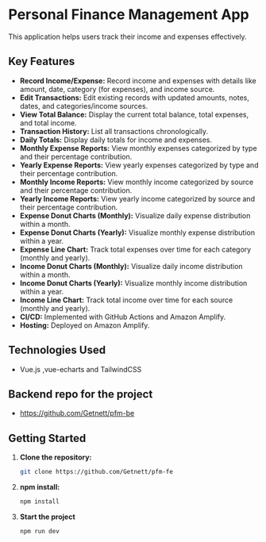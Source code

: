 # Personal Finance Management App

This application helps users track their income and expenses effectively.

## Key Features

* **Record Income/Expense:** Record income and expenses with details like amount, date, category (for expenses), and income source.
* **Edit Transactions:** Edit existing records with updated amounts, notes, dates, and categories/income sources.
* **View Total Balance:** Display the current total balance, total expenses, and total income.
* **Transaction History:** List all transactions chronologically.
* **Daily Totals:** Display daily totals for income and expenses.
* **Monthly Expense Reports:** View monthly expenses categorized by type and their percentage contribution.
* **Yearly Expense Reports:** View yearly expenses categorized by type and their percentage contribution.
* **Monthly Income Reports:** View monthly income categorized by source and their percentage contribution.
* **Yearly Income Reports:** View yearly income categorized by source and their percentage contribution.
* **Expense Donut Charts (Monthly):** Visualize daily expense distribution within a month.
* **Expense Donut Charts (Yearly):** Visualize monthly expense distribution within a year.
* **Expense Line Chart:** Track total expenses over time for each category (monthly and yearly).
* **Income Donut Charts (Monthly):** Visualize daily income distribution within a month.
* **Income Donut Charts (Yearly):** Visualize monthly income distribution within a year.
* **Income Line Chart:** Track total income over time for each source (monthly and yearly).
* **CI/CD:** Implemented with GitHub Actions and  Amazon Amplify.
* **Hosting:** Deployed on Amazon Amplify.

## Technologies Used

* Vue.js ,vue-echarts and TailwindCSS

## Backend repo for the project

* https://github.com/Getnett/pfm-be

## Getting Started

1. **Clone the repository:** 
   ```bash
   git clone https://github.com/Getnett/pfm-fe
2. **npm install:**
   ```bash
   npm install

3. **Start the project**
   ```bash
   npm run dev
